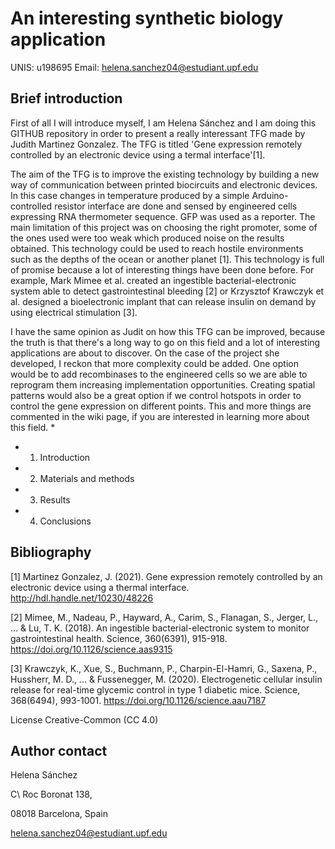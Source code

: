 # An interesting synthetic biology application
UNIS: u198695 
Email: helena.sanchez04@estudiant.upf.edu
## Brief introduction
First of all I will introduce myself, I am Helena Sánchez and I am doing this GITHUB repository in order to present a really interessant TFG made by Judith Martinez Gonzalez. The TFG is titled 'Gene expression remotely controlled by an electronic device using a termal interface'[1].

The aim of the TFG is to improve the existing technology by building a new way of communication between printed biocircuits and electronic devices. In this case changes in temperature produced by a simple Arduino-controlled resistor interface are done and sensed by engineered cells expressing RNA thermometer sequence. GFP was used as a reporter.
The main limitation of this project was on choosing the right promoter, some of the ones used were too weak which produced noise on the results obtained.
This technology could be used to reach hostile environments such as the depths of the ocean or another planet [1].
This technology is full of promise because a lot of interesting things have been done before. For example, Mark Mimee et al. created an ingestible bacterial-electronic system able to detect gastrointestinal bleeding [2] or Krzysztof Krawczyk et al. designed a bioelectronic implant that can release insulin on demand by using electrical stimulation [3].

I have the same opinion as Judit on how this TFG can be improved, because the truth is that there's a long way to go on this field and a lot of interesting applications are about to discover. On the case of the project she developed, I reckon that more complexity could be added. One option would be to add recombinases to the engineered cells so we are able to reprogram them increasing implementation opportunities. Creating spatial patterns would also be a great option if we control hotspots in order to control the gene expression on different points. This and more things are commented in the wiki page, if you are interested in learning more about this field.
* 
* 1. Introduction
* 2. Materials and methods
* 3. Results
* 4. Conclusions



## Bibliography

[1] Martinez Gonzalez, J. (2021). Gene expression remotely controlled by an electronic device using a thermal interface. http://hdl.handle.net/10230/48226

[2] Mimee, M., Nadeau, P., Hayward, A., Carim, S., Flanagan, S., Jerger, L., ... & Lu, T. K. (2018). An ingestible bacterial-electronic system to monitor gastrointestinal health. Science, 360(6391), 915-918. https://doi.org/10.1126/science.aas9315

[3] Krawczyk, K., Xue, S., Buchmann, P., Charpin-El-Hamri, G., Saxena, P., Hussherr, M. D., ... & Fussenegger, M. (2020). Electrogenetic cellular insulin release for real-time glycemic control in type 1 diabetic mice. Science, 368(6494), 993-1001. https://doi.org/10.1126/science.aau7187

License Creative-Common (CC 4.0)

## Author contact
Helena Sánchez

C\ Roc Boronat 138,

08018 Barcelona, Spain

helena.sanchez04@estudiant.upf.edu
